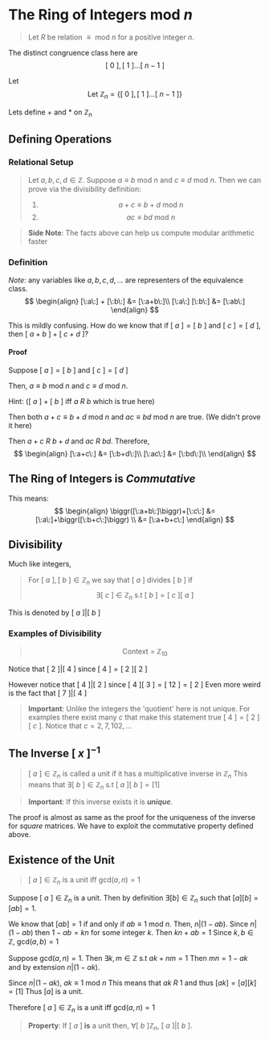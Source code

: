 # The Ring of Integers mod $n$
> Let $R$ be relation $\equiv\text{ mod }n$ for a positive integer $n$.

The distinct congruence class here are 
$$
[\:0\:], [\:1\:] \dotso [\:n-1\:]
$$

Let
$$\text{Let }\mathbb{Z}_n = \biggr\{[\:0\:], [\:1\:] \dotso [\:n-1\:]\biggr\}$$

Lets define $+$ and $*$ on $\mathbb{Z}_n$
## Defining Operations
### Relational Setup
> Let $a, b, c, d\in\mathbb{Z}$. 
> Suppose $a\equiv b\text{ mod }n$ and $c\equiv d\text{ mod }n$. Then we can prove via the divisibility definition: 
> 1. $$a+c\equiv b+d\text{ mod }n$$
> 2. $$ac\equiv bd\text{ mod }n$$

> **Side Note**: The facts above can help us compute modular arithmetic faster

### Definition
*Note*: any variables like $a, b, c, d, \dotso$ are representers of the equivalence class. 
$$
\begin{align}
	[\:a\:] + [\:b\:] &= [\:a+b\:]\\
	[\:a\:] [\:b\:] &= [\:ab\:]
\end{align}
$$

This is mildly confusing. 
How do we know that if $[\:a\:] = [\:b\:]$ and $[\:c\:] = [\:d\:]$, then $[\:a+b\:] + [\:c+d\:]$?

#### Proof
Suppose $[\:a\:] = [\:b\:]$ and $[\:c\:] = [\:d\:]$

Then, $a\equiv b\text{ mod }n$ and $c\equiv d\text{ mod }n$.

Hint: ($[\:a\:] + [\:b\:]$ iff $a\:R\:b$ which is true here)

Then both  $a+c\equiv b+d\text{ mod }n$ and $ac\equiv bd\text{ mod }n$ are true. (We didn't prove it here)

Then $a+c\:R\:b+d$ and $ac\:R\:bd$.
Therefore, 
$$
\begin{align}
	[\:a+c\:] &= [\:b+d\:]\\
	[\:ac\:] &= [\:bd\:]\\
\end{align}
$$

## The Ring of Integers is *Commutative*
This means:
$$
\begin{align}
	\biggr([\:a+b\:]\biggr)+[\:c\:] &= [\:a\:]+\biggr([\:b+c\:]\biggr) \\
	&= [\:a+b+c\:]
\end{align}
$$

## Divisibility 
Much like integers, 
> For $[\:a\:], [\:b\:]\in\mathbb{Z}_n$ we say that $[\:a\:]$ divides $[\:b\:]$ if $$\exists [\:c\:]\in\mathbb{Z}_n\text{ s.t } [\:b\:] = [\:c\:][\:a\:]$$

This is denoted by $[\:a\:]\biggr|[\:b\:]$

### Examples of Divisibility 
> $$\text{Context = }\mathbb{Z}_{10}$$

Notice that $[\:2\:]\biggr|[\:4\:]$ since $[\:4\:] = [\:2\:][\:2\:]$

However notice that $[\:4\:]\biggr|[\:2\:]$ since  $[\:4\:][\:3\:]= [\:12\:] = [\:2\:]$
Even more weird is the fact that $[\:7\:]\biggr|[\:4\:]$

> **Important**: Unlike the integers the 'quotient' here is not unique. For examples there exist many $c$ that make this statement true $[\:4\:] = [\:2\:][\:c\:]$. Notice that $c = 2, 7, 102, \dotso$

## The Inverse $[\:x\:]^{-1}$
> $[\:a\:]\in\mathbb{Z}_n$ is called a unit if it has a multiplicative inverse in $\mathbb{Z}_n$
> This means that $\exists[\:b\:]\in\mathbb{Z}_n$ s.t $[\:a\:][\:b\:]=[1]$

> **Important**: If this inverse exists it is ***unique***.

The proof is almost as same as the proof for the uniqueness of the inverse for *square* matrices. We have to exploit the commutative property defined above.

## Existence of the Unit
>  $[\:a\:]\in\mathbb{Z}_n$ is a unit iff $\text{gcd}(a, n) = 1$

Suppose  $[\:a\:]\in\mathbb{Z}_n$  is a unit.
Then by definition $\exists[b]\in\mathbb{Z}_n$ such that $[a][b] = [ab] = 1$.

We know that $[ab] = 1$ if and only if $ab \equiv 1\text{ mod } n$.
Then, $n|(1-ab)$. Since $n|(1-ab)$ then $1-ab = kn$ for some integer $k$. 
Then $kn+ab = 1$
Since $k, b\in\mathbb{Z}$, $\text{gcd}(a, b) = 1$

Suppose $\text{gcd}(a,n) = 1$. Then $\exists k, m\in\mathbb{Z}$ s.t $ak + nm = 1$
Then $mn = 1-ak$ and by extension $n|(1-ak)$.

Since $n|(1-ak)$, $ak\equiv1\text{ mod }n$
This means that $ak\:R\:1$ and thus $[ak] = [a][k] = [1]$
Thus $[a]$ is a unit. 

Therefore $[\:a\:]\in\mathbb{Z}_n$ is a unit iff $\text{gcd}(a, n) = 1$

> **Property**:
> If $[\:a\:]$ **is** a unit then, $\forall [\:b\:]\mathbb{Z}_n$, $[\:a\:]\biggr|[\:b\:]$.



<!-- 
UNSURE IF THIS IS TRUE
 For each division $[a]/[b]$ where $[\:a\:]$ is a unit, the quotient: $[\:c\:]$ is unique.
-->